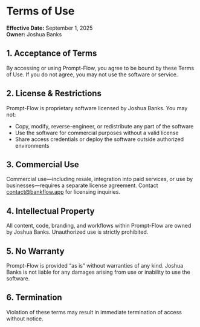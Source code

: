 # Terms of Use

**Effective Date:** September 1, 2025  
**Owner:** Joshua Banks

## 1. Acceptance of Terms  
By accessing or using Prompt-Flow, you agree to be bound by these Terms of Use. If you do not agree, you may not use the software or service.

## 2. License & Restrictions  
Prompt-Flow is proprietary software licensed by Joshua Banks. You may not:
- Copy, modify, reverse-engineer, or redistribute any part of the software  
- Use the software for commercial purposes without a valid license  
- Share access credentials or deploy the software outside authorized environments

## 3. Commercial Use  
Commercial use—including resale, integration into paid services, or use by businesses—requires a separate license agreement. Contact [contact@bankflow.app](mailto:contact@bankflow.app) for licensing inquiries.

## 4. Intellectual Property  
All content, code, branding, and workflows within Prompt-Flow are owned by Joshua Banks. Unauthorized use is strictly prohibited.

## 5. No Warranty  
Prompt-Flow is provided “as is” without warranties of any kind. Joshua Banks is not liable for any damages arising from use or inability to use the software.

## 6. Termination  
Violation of these terms may result in immediate termination of access without notice.
